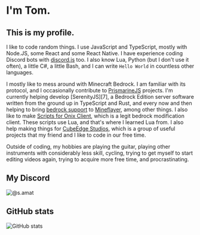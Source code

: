 # I'm Tom.
## This is my profile.

I like to code random things.
I use JavaScript and TypeScript, mostly with Node.JS, some React and some React Native. I have experience coding Discord bots with [discord.js][1] too. I also know Lua, Python (but I don't use it often), a little C#, a little Bash, and I can write `Hello World` in countless other languages.

I mostly like to mess around with Minecraft Bedrock. I am familiar with its protocol, and I occasionally contribute to [PrismarineJS][2] projects. I'm currently helping develop [SerenityJS][7], a Bedrock Edition server software written from the ground up in TypeScript and Rust, and every now and then helping to bring [bedrock support][6] to [Mineflayer][3], among other things. I also like to make [Scripts for Onix Client][4], which is a legit bedrock modification client. These scripts use Lua, and that's where I learned Lua from. I also help making things for [CubeEdge Studios][5], which is a group of useful projects that my friend and I like to code in our free time.

Outside of coding, my hobbies are playing the guitar, playing other instruments with considerably less skill, cycling, trying to get myself to start editing videos again, trying to acquire more free time, and procrastinating.

[1]: https://github.com/discordjs/discord.js
[2]: https://github.com/PrismarineJS/
[3]: https://github.com/PrismarineJS/mineflayer/
[4]: https://github.com/OnixClient-Scripts/OnixClient_Scripts/
[5]: https://github.com/CubeEdge-Studios/
[6]: https://github.com/PrismarineJS/bedrock-protocol/issues/116

## My Discord
![@s.amat](https://discord-readme-badge.vercel.app/api?id=385388013045284864)

## GitHub stats
![GitHub stats](https://github-readme-stats.vercel.app/api?username=creeperg16&theme=transparent&hide=issues&hide_rank=true)
